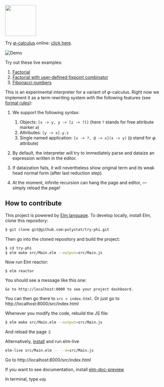 <img src="https://www.yegor256.com/images/books/elegant-objects/cactus.svg" height="100px" />

Try [𝜑-calculus](https://www.eolang.org) online: [click here](https://polystat.github.io/try-phi/).

![Demo](images/demo.gif)

Try out these live examples:

1. [Factorial](https://polystat.github.io/try-phi/?snippet=%5B+factorial+-%3E%0A++%5B+n+-%3E+%3F%0A++%2C+%40+-%3E+n.less%28_1+-%3E+2%29.if%28_1+-%3E+1%29%28_2+-%3E%0A++++++n.mul%28_1+-%3E+factorial%28n+-%3E+n.sub%28_1+-%3E+1%29%29%29%0A++++%29%0A++%5D%0A%5D.factorial%28n+-%3E+10%29)
2. [Factorial with user-defined fixpoint combinator](https://polystat.github.io/try-phi/?snippet=%5B+fix+-%3E%0A++%5B+f+-%3E+%3F%0A++%2C+%40+-%3E+f%28x+-%3E+fix%28f+-%3E+f%29%29%0A++%5D%0A%5D.fix%28f+-%3E+%5Bx+-%3E+%3F%2C+n+-%3E+%3F%2C%0A++%40+-%3E+n.less%28_1+-%3E+2%29.if%28_1+-%3E+1%29%28%0A++++_2+-%3E+n.mul%28_1+-%3E+x%28n+-%3E+n.sub%28_1+-%3E+1%29%29%29%0A++%29%0A%5D%29%28n+-%3E+5%29)
3. [Fibonacci numbers](https://polystat.github.io/try-phi/?snippet=%5B+fib+-%3E%0A++%5B+n+-%3E+%3F%0A++%2C+%40+-%3E+n.less%28_1+-%3E+2%29.if%28%0A++++++_1+-%3E+n%0A++++%29%28%0A++++++_2+-%3E+fib%28n+-%3E+n.sub%28_1+-%3E+1%29%29.add%28_1+-%3E+fib%28n+-%3E+n.sub%28_1+-%3E+2%29%29%29%0A++++%29%0A++%5D%0A%5D.fib%28n+-%3E+7%29)

This is an experimental interpreter for a variant of 𝜑-calculus.
Right now we implement it as a term rewriting system with the following features (see [formal rules](images/untyped-calculus-rules.png)):

1. We support the following syntax:

    1. Objects: `[x -> y, y -> [z -> ?]]` (here `?` stands for free attribute marker `ø`)
    2. Attributes: `[y -> x].y.z`
    3. Single named application: `[x -> ?, @ -> x](x -> y)` (`@` stand for 𝜑 attribute)

2. By default, the interpreter will try to immediately parse and dataize an expression written in the editor.

3. If dataization fails, it will nevertheless show original term and its weak head normal form (after last reduction step).

4. At the moment, infinite recursion can hang the page and editor, — simply reload the page!

## How to contribute

This project is powered by [Elm language](https://elm-lang.org).
To develop locally, install Elm, clone this repository:

```sh
$ git clone git@github.com:polystat/try-phi.git
```

Then go into the cloned repository and build the project:

```sh
$ cd try-phi
$ elm make src/Main.elm --output=src/Main.js
```

Now run Elm reactor:

```
$ elm reactor
```

You should see a message like this one:

```
Go to http://localhost:8000 to see your project dashboard.
```

You can then go there to `src > index.html`.
Or just go to http://localhost:8000/src/index.html


Whenever you modify the code, rebuild the JS file:

```sh
$ elm make src/Main.elm --output=src/Main.js
```

And reload the page :)

Alternatively, [install](https://github.com/wking-io/elm-live) and run elm-live

```sh
elm-live src/Main.elm -- --o=src/Main.js
```

Go to http://localhost:8000/src/index.html

If you want to see documentation, install [elm-doc-preview](https://github.com/dmy/elm-doc-preview)

In terminal, type `edp`
